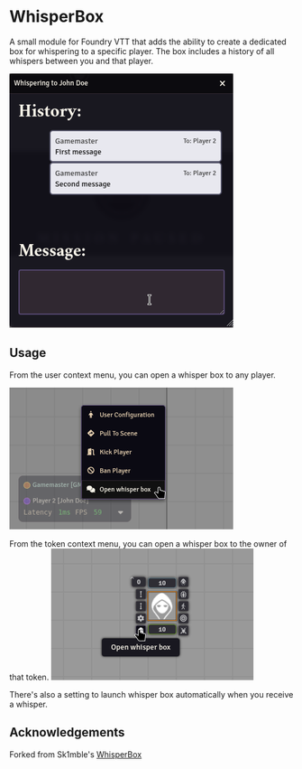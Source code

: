 # WhisperBox

A small module for Foundry VTT that adds the ability to create a dedicated box for whispering to a specific player. The box includes a history of all whispers between you and that player.

![Whisper Box.](readme-img/whisper-box.png)

## Usage

From the user context menu, you can open a whisper box to any player.

![User context options.](readme-img/user-context-options.png)

From the token context menu, you can open a whisper box to the owner of that token.
![Token context options.](readme-img/token-context-options.png)

There's also a setting to launch whisper box automatically when you receive a whisper.

## Acknowledgements

Forked from Sk1mble's [WhisperBox](https://github.com/Sk1mble/WhisperBox)